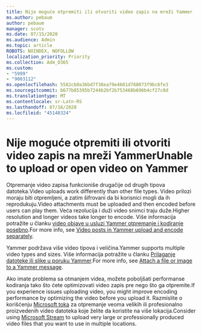 ```yaml
---
title: Nije moguće otpremiti ili otvoriti video zapis na mreži Yammer
ms.author: pebaum
author: pebaum
manager: scotv
ms.date: 07/15/2020
ms.audience: Admin
ms.topic: article
ROBOTS: NOINDEX, NOFOLLOW
localization_priority: Priority
ms.collection: Adm_O365
ms.custom:
- "5999"
- "9003112"
ms.openlocfilehash: 5582cb0a36bd7f38ea79e4681d788073f9bc6fe3
ms.sourcegitcommit: b677b85395b7244b2bf2b753468b696b4cf27c8d
ms.translationtype: MT
ms.contentlocale: sr-Latn-RS
ms.lasthandoff: 07/16/2020
ms.locfileid: "45148324"
---
```

# <a name="unable-to-upload-or-open-video-on-yammer"></a><span data-ttu-id="64f5d-102">Nije moguće otpremiti ili otvoriti video zapis na mreži Yammer</span><span class="sxs-lookup"><span data-stu-id="64f5d-102">Unable to upload or open video on Yammer</span></span>

<span data-ttu-id="64f5d-103">Otpremanje video zapisa funkcioniše drugačije od drugih tipova datoteka.</span><span class="sxs-lookup"><span data-stu-id="64f5d-103">Video uploads work differently than other file types.</span></span> <span data-ttu-id="64f5d-104">Video prilozi moraju biti otpremljeni, a zatim šifrovani da bi korisnici mogli da ih reprodukuju.</span><span class="sxs-lookup"><span data-stu-id="64f5d-104">Video attachments must be uploaded and then encoded before users can play them.</span></span> <span data-ttu-id="64f5d-105">Veća rezolucija i duži video snimci traju duže.</span><span class="sxs-lookup"><span data-stu-id="64f5d-105">Higher resolution and longer videos take longer to encode.</span></span> <span data-ttu-id="64f5d-106">Više informacija potražite u članku [video objave u usluzi Yammer otpremanje i kodiranje posebno](https://support.microsoft.com/office/video-posts-in-yammer-upload-and-encode-separately-5b3a348e-3a0a-4c4b-95b1-eabdf245ba25).</span><span class="sxs-lookup"><span data-stu-id="64f5d-106">For more info, see [Video posts in Yammer upload and encode separately](https://support.microsoft.com/office/video-posts-in-yammer-upload-and-encode-separately-5b3a348e-3a0a-4c4b-95b1-eabdf245ba25).</span></span>   

<span data-ttu-id="64f5d-107">Yammer podržava više video tipova i veličina.</span><span class="sxs-lookup"><span data-stu-id="64f5d-107">Yammer supports multiple video types and sizes.</span></span> <span data-ttu-id="64f5d-108">Više informacija potražite u članku [Prilaganje datoteke ili slike u poruku Yammer](https://support.microsoft.com/office/attach-a-file-or-image-to-a-yammer-message-f576d4d1-ad66-4ce4-9c43-46cf75978dbf).</span><span class="sxs-lookup"><span data-stu-id="64f5d-108">For more info, see [Attach a file or image to a Yammer message](https://support.microsoft.com/office/attach-a-file-or-image-to-a-yammer-message-f576d4d1-ad66-4ce4-9c43-46cf75978dbf).</span></span>   

<span data-ttu-id="64f5d-109">Ako imate problema sa otmanjem videa, možete poboljšati performanse kodiranja tako što ćete optimizovati video zapis pre nego što ga otpremite.</span><span class="sxs-lookup"><span data-stu-id="64f5d-109">If you experience issues uploading video, you might improve encoding performance by optimizing the video before you upload it.</span></span> <span data-ttu-id="64f5d-110">Razmislite o korišćenju [Microsoft toka](https://docs.microsoft.com/stream/overview) za otpremanje veoma velikih ili profesionalno proizvedenih video datoteka koje želite da koristite na više lokacija.</span><span class="sxs-lookup"><span data-stu-id="64f5d-110">Consider using [Microsoft Stream](https://docs.microsoft.com/stream/overview) to upload very large or professionally produced video files that you want to use in multiple locations.</span></span>